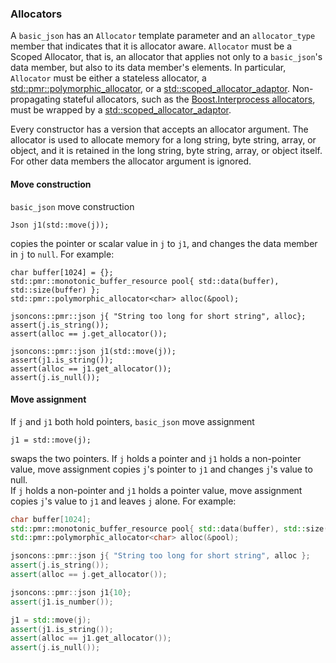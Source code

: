 ### Allocators


A `basic_json` has an `Allocator` template parameter and an `allocator_type` member that indicates
that it is allocator aware. `Allocator` must be a Scoped Allocator, that is, an allocator 
that applies not only to a `basic_json`'s data member, but also to its data member's elements.
In particular, `Allocator` must be either a stateless allocator, 
a <a href=https://en.cppreference.com/w/cpp/memory/polymorphic_allocator>std::pmr::polymorphic_allocator</a>, 
or a <a href=https://en.cppreference.com/w/cpp/memory/scoped_allocator_adaptor>std::scoped_allocator_adaptor</a>. 
Non-propagating stateful allocators, such as the [Boost.Interprocess allocators](https://www.boost.org/doc/libs/1_82_0/doc/html/interprocess/allocators_containers.html#interprocess.allocators_containers.allocator_introduction),
must be wrapped by a [std::scoped_allocator_adaptor](https://en.cppreference.com/w/cpp/memory/scoped_allocator_adaptor).

Every constructor has a version that accepts an allocator argument.
The allocator is used to allocate memory for a long string, byte string, array, or object,
and it is retained in the long string, byte string, array, or object itself.
For other data members the allocator argument is ignored. 

#### Move construction

`basic_json` move construction 

```
Json j1(std::move(j));
```

copies the pointer or scalar value in `j` to `j1`, and changes the data member in `j` to `null`. For example: 

```
char buffer[1024] = {};
std::pmr::monotonic_buffer_resource pool{ std::data(buffer), std::size(buffer) };
std::pmr::polymorphic_allocator<char> alloc(&pool);

jsoncons::pmr::json j{ "String too long for short string", alloc};
assert(j.is_string());
assert(alloc == j.get_allocator());

jsoncons::pmr::json j1(std::move(j));
assert(j1.is_string());
assert(alloc == j1.get_allocator());
assert(j.is_null());
```

#### Move assignment

If `j` and `j1` both hold pointers, `basic_json` move assignment 

```
j1 = std::move(j);
```

swaps the two pointers. If `j` holds a pointer and `j1` holds a non-pointer value,
move assignment copies `j`'s pointer to `j1` and changes `j`'s value to null.  
If `j` holds a non-pointer and `j1` holds a pointer value,
move assignment copies `j`'s value to `j1` and leaves `j` alone. For example:

```cpp
char buffer[1024];
std::pmr::monotonic_buffer_resource pool{ std::data(buffer), std::size(buffer) };
std::pmr::polymorphic_allocator<char> alloc(&pool);

jsoncons::pmr::json j{ "String too long for short string", alloc };
assert(j.is_string());
assert(alloc == j.get_allocator());

jsoncons::pmr::json j1{10};
assert(j1.is_number());

j1 = std::move(j);
assert(j1.is_string());
assert(alloc == j1.get_allocator());
assert(j.is_null());
```

